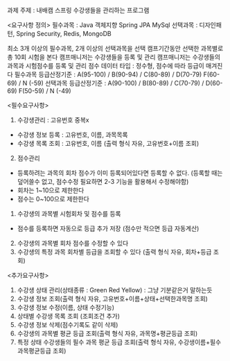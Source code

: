과제 주제 : 내배캠 스프링 수강생들을 관리하는 프로그램


<요구사항 정의>
필수과목 : Java 객체지향 Spring JPA MySql
선택과목 : 디자인패턴, Spring Security, Redis, MongoDB

최소 3개 이상의 필수과목, 2개 이상의 선택과목을  선택
캠프기간동안 선택한 과목별로 총 10회 시험을 본다
캠프매니저는 수강생들을 등록 및 관리
캠프매니저는 수강생들의 과목과 시험점수를 등록 및 관리
점수 데이터 타입 : 정수형, 점수에 따라 등급이 매겨진다
필수과목 등급산정기준 : A(95-100) / B(90-94) / C(80-89) / D(70-79) F(60-69) / N (-59)
선택과목 등급산정기준 : A(90-100) / B(80-89) / C(70-79) / D(60-69) F(50-59) / N (-49)

<필수요구사항>
1. 수강생관리 : 고유번호 중복x
- 수강생 정보 등록 : 고유번호, 이름, 과목목록
- 수강생 목록 조회 : 고유번호, 이름 (출력 형식 자유, 고유번호+이름 조회)

2. 점수관리
- 등록하려는 과목의 회차 점수가 이미 등록되어있다면 등록할 수 없다. (등록할 때는 덮어쓸수 없고, 점수수정 필요하면 2-3 기능을 활용해서 수정해야함)
- 회차는 1~10으로 제한한다
- 점수는 0~100으로 제한한다
1) 수강생의 과목별 시험회차 및 점수를 등록
- 점수를 등록하면 자동으로 등급 추가 저장 (점수만 적으면 등급 자동계산)
2) 수강생의 과목별 회차 점수를 수정할 수 있다
3) 수강생의 특정 과목 회차별 등급을 조회할 수 있다 (출력 형식 자유, 회차+등급 조회)

<추가요구사항>
1) 수강생 상태 관리(상태종류 : Green Red Yellow) : 그냥 기분같은거 말하는듯
2) 수강생 정보 조회(출력 형식 자유, 고유번호+이름+상태+선택한과목명 조회)
3) 수강생 정보 수정(이름, 상태 수정기능)
4) 상태별 수강생 목록 조회 (조회조건 추가)
5) 수강생 정보 삭제(점수기록도 같이 삭제)
6) 수강생의 과목별 평균 등급 조회(출력 형식 자유, 과목명+평균등급 조회)
7) 특정 상태 수강생들의 필수 과목 평균 등급 조회(출력 형식 자유, 수강생이름+필수과목평균등급 조회)
